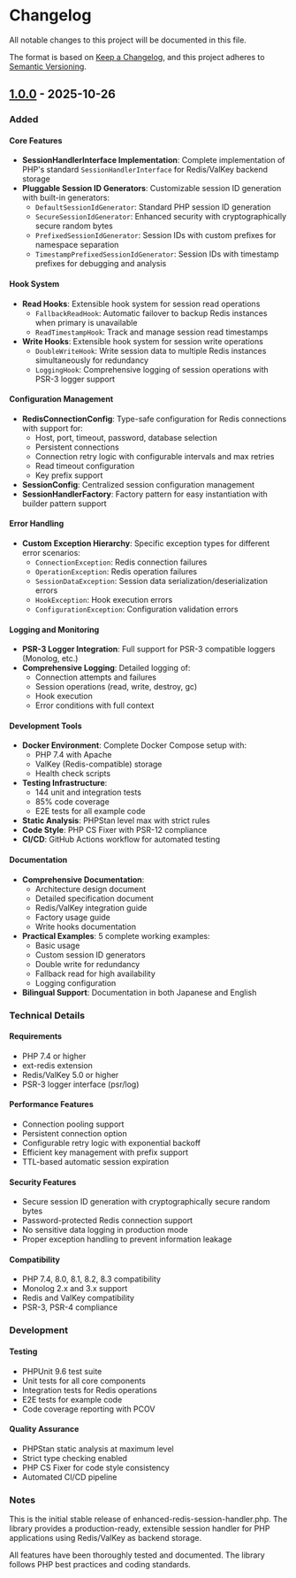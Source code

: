 # Changelog

All notable changes to this project will be documented in this file.

The format is based on [Keep a Changelog](https://keepachangelog.com/en/1.0.0/),
and this project adheres to [Semantic Versioning](https://semver.org/spec/v2.0.0.html).

## [1.0.0] - 2025-10-26

### Added

#### Core Features
- **SessionHandlerInterface Implementation**: Complete implementation of PHP's standard `SessionHandlerInterface` for Redis/ValKey backend storage
- **Pluggable Session ID Generators**: Customizable session ID generation with built-in generators:
  - `DefaultSessionIdGenerator`: Standard PHP session ID generation
  - `SecureSessionIdGenerator`: Enhanced security with cryptographically secure random bytes
  - `PrefixedSessionIdGenerator`: Session IDs with custom prefixes for namespace separation
  - `TimestampPrefixedSessionIdGenerator`: Session IDs with timestamp prefixes for debugging and analysis

#### Hook System
- **Read Hooks**: Extensible hook system for session read operations
  - `FallbackReadHook`: Automatic failover to backup Redis instances when primary is unavailable
  - `ReadTimestampHook`: Track and manage session read timestamps
- **Write Hooks**: Extensible hook system for session write operations
  - `DoubleWriteHook`: Write session data to multiple Redis instances simultaneously for redundancy
  - `LoggingHook`: Comprehensive logging of session operations with PSR-3 logger support

#### Configuration Management
- **RedisConnectionConfig**: Type-safe configuration for Redis connections with support for:
  - Host, port, timeout, password, database selection
  - Persistent connections
  - Connection retry logic with configurable intervals and max retries
  - Read timeout configuration
  - Key prefix support
- **SessionConfig**: Centralized session configuration management
- **SessionHandlerFactory**: Factory pattern for easy instantiation with builder pattern support

#### Error Handling
- **Custom Exception Hierarchy**: Specific exception types for different error scenarios:
  - `ConnectionException`: Redis connection failures
  - `OperationException`: Redis operation failures
  - `SessionDataException`: Session data serialization/deserialization errors
  - `HookException`: Hook execution errors
  - `ConfigurationException`: Configuration validation errors

#### Logging and Monitoring
- **PSR-3 Logger Integration**: Full support for PSR-3 compatible loggers (Monolog, etc.)
- **Comprehensive Logging**: Detailed logging of:
  - Connection attempts and failures
  - Session operations (read, write, destroy, gc)
  - Hook execution
  - Error conditions with full context

#### Development Tools
- **Docker Environment**: Complete Docker Compose setup with:
  - PHP 7.4 with Apache
  - ValKey (Redis-compatible) storage
  - Health check scripts
- **Testing Infrastructure**:
  - 144 unit and integration tests
  - 85% code coverage
  - E2E tests for all example code
- **Static Analysis**: PHPStan level max with strict rules
- **Code Style**: PHP CS Fixer with PSR-12 compliance
- **CI/CD**: GitHub Actions workflow for automated testing

#### Documentation
- **Comprehensive Documentation**:
  - Architecture design document
  - Detailed specification document
  - Redis/ValKey integration guide
  - Factory usage guide
  - Write hooks documentation
- **Practical Examples**: 5 complete working examples:
  - Basic usage
  - Custom session ID generators
  - Double write for redundancy
  - Fallback read for high availability
  - Logging configuration
- **Bilingual Support**: Documentation in both Japanese and English

### Technical Details

#### Requirements
- PHP 7.4 or higher
- ext-redis extension
- Redis/ValKey 5.0 or higher
- PSR-3 logger interface (psr/log)

#### Performance Features
- Connection pooling support
- Persistent connection option
- Configurable retry logic with exponential backoff
- Efficient key management with prefix support
- TTL-based automatic session expiration

#### Security Features
- Secure session ID generation with cryptographically secure random bytes
- Password-protected Redis connection support
- No sensitive data logging in production mode
- Proper exception handling to prevent information leakage

#### Compatibility
- PHP 7.4, 8.0, 8.1, 8.2, 8.3 compatibility
- Monolog 2.x and 3.x support
- Redis and ValKey compatibility
- PSR-3, PSR-4 compliance

### Development

#### Testing
- PHPUnit 9.6 test suite
- Unit tests for all core components
- Integration tests for Redis operations
- E2E tests for example code
- Code coverage reporting with PCOV

#### Quality Assurance
- PHPStan static analysis at maximum level
- Strict type checking enabled
- PHP CS Fixer for code style consistency
- Automated CI/CD pipeline

### Notes

This is the initial stable release of enhanced-redis-session-handler.php. The library provides a production-ready, extensible session handler for PHP applications using Redis/ValKey as backend storage.

All features have been thoroughly tested and documented. The library follows PHP best practices and coding standards.

[1.0.0]: https://github.com/uzulla/enhanced-redis-session-handler.php/releases/tag/v1.0.0
